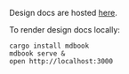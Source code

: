 Design docs are hosted [here](https://awslabs.github.io/smithy-rs/design/).

To render design docs locally:
```
cargo install mdbook
mdbook serve &
open http://localhost:3000
```
